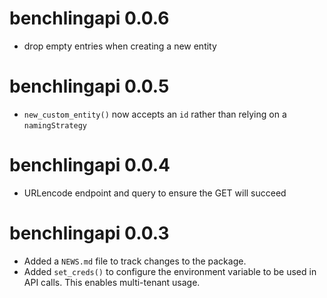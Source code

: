 # benchlingapi 0.0.6

* drop empty entries when creating a new entity

# benchlingapi 0.0.5

* `new_custom_entity()` now accepts an `id` rather than relying on a `namingStrategy`

# benchlingapi 0.0.4

* URLencode endpoint and query to ensure the GET will succeed

# benchlingapi 0.0.3

* Added a `NEWS.md` file to track changes to the package.
* Added `set_creds()` to configure the environment variable to be used
  in API calls. This enables multi-tenant usage.
